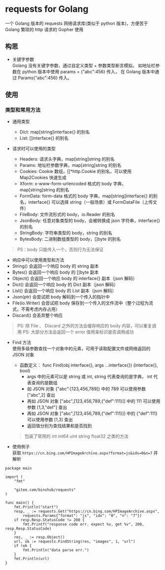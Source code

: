 # requests for Golang
一个 Golang 版本的 requests 网络请求库(类似于 python 版本)，方便苦于 Golang 繁琐的 http 请求的 Gopher 使用

## 构思
- 关键字参数  
Golang 没有关键字参数，通过自定义类型 + 参数类型断言模拟。
如地址栏参数在 python 版本中使用 params = {"abc":456} 传入，
在 Golang 版本中通过 Params{"abc":456} 传入。

## 使用
### 类型和常用方法
- 通用类型
  - Dict: map[string]interface{} 的别名
  - List: []interface{} 的别名
  
- 请求时可以使用的类型
  - Headers: 请求头字典，map[string]string 的别名
  - Params: 地址栏参数字典，map[string]string 的别名
  - Cookies: Cookie 数组，[]*http.Cookie 的别名，可以使用 Map2Cookies 快速生成
  - Xform: x-www-form-urlencoded 格式的 body 字典，map[string]string 的别名
  - FormData: form-data 格式的 body 字典，map[string]interface{} 的别名，interface{} 可以选择 string（一般场景）或 FormDataFile（上传文件）
  - FileBody: 文件流形式的 body，io.Reader 的别名
  - JsonBody: 任意对象类型的 body，会被转换成 json 字符串，interface{} 的别名
  - StringBody: 字符串类型的 body，string 的别名
  - BytesBody: 二进制数组类型的 body，[]byte 的别名
> PS：body 只能传入一个，否则行为无法保证

- 响应中可以使用类型和方法
 - String() 会返回一个响应 body 的 string 副本
 - Bytes() 会返回一个响应 body 的 []byte 副本
 - Object() 会返回一个响应 body 的 interface{} 副本（json 解码）
 - Dict() 会返回一个响应 body 的 Dict 副本（json 解码）
 - List() 会返回一个响应 body 的 List 副本（json 解码）
 - Json(ptr) 会尝试把 body 解码到一个传入的指针中
 - File(io.Writer) 会尝试把 body 保存到一个传入的文件流中（整个过程为流式，不需考虑内存占用）
 - Discard() 会丢弃整个响应
> PS: 除 File 、 Discard 之外的方法会缓存响应的 body 内容，可以重复调用
> PS: 大部分方法会返回一个 error 值用来标识是否调用成功

- Find 方法  
使用多级参数查找一个对象中的元素，可用于读取配置文件或网络返回的 JSON 对象
  - 函数定义： func Find(obj interface{}, args ...interface{}) (interface{}, bool)  
    - args 中的元素可以是 string 或 int, string 代表查询的是字典， int 代表查询的是数组
    - 如 JSON 对象 {"abc":[123,456,789]} 中的 789 可以使用参数 ["abc",2] 查出
    - 再如 JSON 对象 ["abc",[123,456,789,{"def":111}]] 中的 111 可以使用参数 [1,3,"def"] 查出
    - 再如 JSON 对象 ["abc",[123,456,789,{"def":111}]] 中的 {"def":111} 可以使用参数 [1,3] 查出
    - 返回值分别为查找结果和是否找到
  > 包装了常用的 int int64 uint string float32 之类的方法 

- 使用例子  
获取 `https://cn.bing.com/HPImageArchive.aspx?format=js&idx=0&n=7` 并解析
```
package main

import (
	"fmt"

	"gitee.com/binshub/requests"
)

func main() {
	fmt.Println("start")
	resp, _ := requests.Get("https://cn.bing.com/HPImageArchive.aspx",
		requests.Params{"format": "js", "idx": "0", "n": "7"})
	if resp.Resp.StatusCode != 200 {
		fmt.Printf("response code err. expect %v, get %v", 200, resp.Resp.StatusCode)
	}
	res, _ := resp.Object()
	url, ok := requests.FindString(res, "images", 1, "url")
	if !ok {
		fmt.Println("data parse err.")
	}
	fmt.Println(url)
}
```

